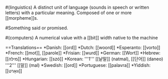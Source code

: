 #(linguistics) A distinct unit of language (sounds in speech or written letters) with a particular meaning. Composed of one or more [[morpheme]]s.

#Something said or promised.

#(computers) A numerical value with a [[bit]] width native to the machine

==Translations==
*Danish: [[ord]]
*Dutch: [[woord]]
*Esperanto: [[vorto]]
*French: [[mot]], [[parole]]
*Frisian: [[wurd]]
*German: [[Wort]]
*Hebrew: [[מילה]]
*Hungarian: [[szó]]
*Korean: '''1''' [[낱말]] (natmal), [[단어]] (daneo) '''2''' [[말]] (mal)
*Swedish: [[ord]]
*Portuguese: [[palavra]]
*Yiddish: [[װאָרט]]